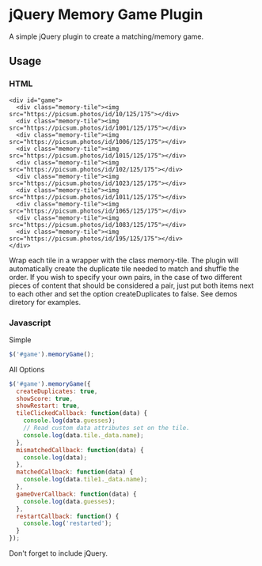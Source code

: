 # jQuery Memory Game Plugin

A simple jQuery plugin to create a matching/memory game.

## Usage

### HTML

```
<div id="game">
  <div class="memory-tile"><img src="https://picsum.photos/id/10/125/175"></div>
  <div class="memory-tile"><img src="https://picsum.photos/id/1001/125/175"></div>
  <div class="memory-tile"><img src="https://picsum.photos/id/1006/125/175"></div>
  <div class="memory-tile"><img src="https://picsum.photos/id/1015/125/175"></div>
  <div class="memory-tile"><img src="https://picsum.photos/id/102/125/175"></div>
  <div class="memory-tile"><img src="https://picsum.photos/id/1023/125/175"></div>
  <div class="memory-tile"><img src="https://picsum.photos/id/1011/125/175"></div>
  <div class="memory-tile"><img src="https://picsum.photos/id/1065/125/175"></div>
  <div class="memory-tile"><img src="https://picsum.photos/id/1083/125/175"></div>
  <div class="memory-tile"><img src="https://picsum.photos/id/195/125/175"></div>
</div>
```
Wrap each tile in a wrapper with the class memory-tile. The plugin will automatically
create the duplicate tile needed to match and shuffle the order. If you wish to
specify your own pairs, in the case of two different pieces of content that should
be considered a pair, just put both items next to each other and set the option
createDuplicates to false. See demos diretory for examples.

### Javascript

Simple

```javascript
$('#game').memoryGame();
```

All Options

```javascript
$('#game').memoryGame({
  createDuplicates: true,
  showScore: true,
  showRestart: true,
  tileClickedCallback: function(data) {
    console.log(data.guesses);
    // Read custom data attributes set on the tile.
    console.log(data.tile._data.name);
  },
  mismatchedCallback: function(data) {
    console.log(data);
  },
  matchedCallback: function(data) {
    console.log(data.tile1._data.name);
  },
  gameOverCallback: function(data) {
    console.log(data.guesses);
  },
  restartCallback: function() {
    console.log('restarted');
  }
});
```

Don't forget to include jQuery.
